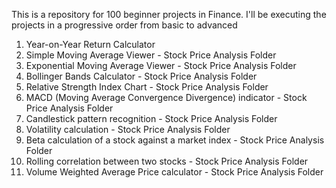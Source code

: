 This is a repository for 100 beginner projects in Finance. I'll be executing the projects in a progressive order from basic to advanced
1) Year-on-Year Return Calculator
2) Simple Moving Average Viewer - Stock Price Analysis Folder
3) Exponential Moving Average Viewer - Stock Price Analysis Folder
4) Bollinger Bands Calculator - Stock Price Analysis Folder
5) Relative Strength Index Chart - Stock Price Analysis Folder
6) MACD (Moving Average Convergence Divergence) indicator - Stock Price Analysis Folder
7) Candlestick pattern recognition - Stock Price Analysis Folder
8) Volatility calculation - Stock Price Analysis Folder
9) Beta calculation of a stock against a market index - Stock Price Analysis Folder
10) Rolling correlation between two stocks - Stock Price Analysis Folder
11) Volume Weighted Average Price calculator - Stock Price Analysis Folder
